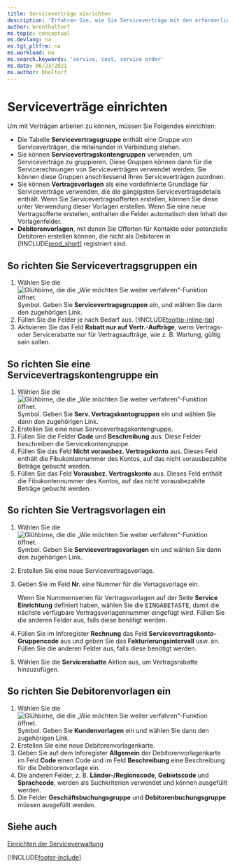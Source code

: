 ```yaml
---
title: Serviceverträge einrichten
description: 'Erfahren Sie, wie Sie Serviceverträge mit den erforderlichen Voraussetzungen festlegen, einschliesslich Servicevertragsgruppen, Vertragsvorlagen und Debitorenvorlagen.'
author: brentholtorf
ms.topic: conceptual
ms.devlang: na
ms.tgt_pltfrm: na
ms.workload: na
ms.search.keywords: 'service, cost, service order'
ms.date: 06/23/2021
ms.author: bholtorf
---
```


# <a name="set-up-service-contracts"></a>Serviceverträge einrichten
Um mit Verträgen arbeiten zu können, müssen Sie Folgendes einrichten: 

* Die Tabelle **Servicevertragsgruppe** enthält eine Gruppe von Serviceverträgen, die miteinander in Verbindung stehen.
* Sie können **Servicevertragskontengruppen** verwenden, um Serviceverträge zu gruppieren. Diese Gruppen können dann für die Servicerechnungen von Serviceverträgen verwendet werden. Sie können diese Gruppen anschliessend Ihren Serviceverträgen zuordnen.  
* Sie können **Vertragsvorlagen** als eine vordefinierte Grundlage für Serviceverträge verwenden, die die gängigsten Servicevertragsdetails enthält. Wenn Sie Servicevertragsofferten erstellen, können Sie diese unter Verwendung dieser Vorlagen erstellen. Wenn Sie eine neue Vertragsofferte erstellen, enthalten die Felder automatisch den Inhalt der Vorlagenfelder.
* **Debitorenvorlagen**, mit denen Sie Offerten für Kontakte oder potenzielle Debitoren erstellen können, die nicht als Debitoren in [!INCLUDE[prod_short](includes/prod_short.md)] registriert sind.  

## <a name="to-set-up-a-service-contract-group"></a>So richten Sie Servicevertragsgruppen ein
1. Wählen Sie die ![Glühbirne, die die „Wie möchten Sie weiter verfahren“-Funktion öffnet.](media/ui-search/search_small.png "Tell Me-Funktion") Symbol. Geben Sie **Servicevertragsgruppen** ein, und wählen Sie dann den zugehörigen Link.  
2. Füllen Sie die Felder je nach Bedarf aus. [!INCLUDE[tooltip-inline-tip](includes/tooltip-inline-tip_md.md)]
3. Aktivieren Sie das Feld **Rabatt nur auf Vertr.-Aufträge**, wenn Vertrags- oder Servicerabatte nur für Vertragsaufträge, wie z. B. Wartung, gültig sein sollen.  

## <a name="to-set-up-a-service-contract-account-group"></a>So richten Sie eine Servicevertragskontengruppe ein
1. Wählen Sie die ![Glühbirne, die die „Wie möchten Sie weiter verfahren“-Funktion öffnet.](media/ui-search/search_small.png "Tell Me-Funktion") Symbol. Geben Sie **Serv. Vertragskontogruppen** ein und wählen Sie dann den zugehörigen Link.  
2. Erstellen Sie eine neue Servicevertragskontengruppe.   
3. Füllen Sie die Felder **Code** und **Beschreibung** aus. Diese Felder beschreiben die Servicekontengruppe.  
4. Füllen Sie das Feld **Nicht vorausbez. Vertragskonto** aus. Dieses Feld enthält die Fibukontennummer des Kontos, auf das nicht vorausbezahlte Beträge gebucht werden.  
5. Füllen Sie das Feld **Vorausbez. Vertragskonto** aus. Dieses Feld enthält die Fibukontennummer des Kontos, auf das nicht vorausbezahlte Beträge gebucht werden.  

## <a name="to-set-up-a-contract-template"></a>So richten Sie Vertragsvorlagen ein
1. Wählen Sie die ![Glühbirne, die die „Wie möchten Sie weiter verfahren“-Funktion öffnet.](media/ui-search/search_small.png "Tell Me-Funktion") Symbol. Geben Sie **Servicevertragsvorlagen** ein und wählen Sie dann den zugehörigen Link.  
2. Erstellen Sie eine neue Servicevertragsvorlage.  
3. Geben Sie im Feld **Nr.** eine Nummer für die Vertagsvorlage ein.  
  
     Wenn Sie Nummernserien für Vertragsvorlagen auf der Seite **Service Einrichtung** definiert haben, wählen Sie die <kbd>EINGABETASTE</kbd>, damit die nächste verfügbare Vertragsvorlagennummer eingefügt wird. Füllen Sie die anderen Felder aus, falls diese benötigt werden.  
  
4. Füllen Sie im Inforegister **Rechnung** das Feld **Servicevertragskonto-Gruppencode** aus und geben Sie das **Fakturierungsintervall** usw. an. Füllen Sie die anderen Felder aus, falls diese benötigt werden.  
5. Wählen Sie die **Servicerabatte** Aktion aus, um Vertragsrabatte hinzuzufügen.  

## <a name="to-set-up-a-customer-template"></a>So richten Sie Debitorenvorlagen ein
1. Wählen Sie die ![Glühbirne, die die „Wie möchten Sie weiter verfahren“-Funktion öffnet.](media/ui-search/search_small.png "Tell Me-Funktion") Symbol. Geben Sie **Kundenvorlagen** ein und wählen Sie dann den zugehörigen Link.  
2. Erstellen Sie eine neue Debitorenvorlagenkarte.  
3. Geben Sie auf dem Inforegister **Allgemein** der Debitorenvorlagenkarte im Feld **Code** einen Code und im Feld **Beschreibung** eine Beschreibung für die Debitorenvorlage ein. 
4. Die anderen Felder, z. B. **Länder-/Regionscode**, **Gebietscode** und **Sprachcode**, werden als Suchkriterien verwendet und können ausgefüllt werden.  
5. Die Felder  **Geschäftsbuchungsgruppe** und  **Debitorenbuchungsgruppe** müssen ausgefüllt werden.  

## <a name="see-also"></a>Siehe auch
[Einrichten der Serviceverwaltung](service-setup-service.md)

[!INCLUDE[footer-include](includes/footer-banner.md)]
